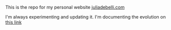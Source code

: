 This is the repo for my personal website [juliadebelli.com](https://juliadebelli.com)

I'm always experimenting and updating it. I'm documenting the evolution on [this link](https://www.behance.net/gallery/77226489/juliadebellicom)
